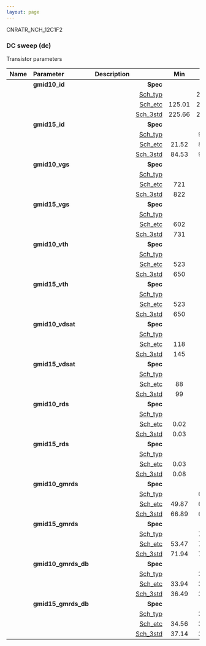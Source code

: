 ```yaml
---
layout: page
---
```




CNRATR_NCH_12C1F2

### DC sweep (dc)

Transistor parameters



|**Name**|**Parameter**|**Description**| |**Min**|**Typ**|**Max**| Unit|
|:---|:---|:---|---:|:---:|:---:|:---:| ---:|
||**gmid10\_id** | | **Spec**  |  | **0.00** |  | **uA** |
| | | |<a href='results/dc_Sch_typical.html'>Sch_typ</a>| | 245.81 |  | |
| | | |<a href='results/dc_Sch_etc.html'>Sch_etc</a>|125.01 | 234.92 | 375.01 | |
| | | |<a href='results/dc_Sch_mc.html'>Sch_3std</a>|225.66 | 247.59 | 269.52 | |
||**gmid15\_id** | | **Spec**  |  | **0.00** |  | **uA** |
| | | |<a href='results/dc_Sch_typical.html'>Sch_typ</a>| | 93.76 |  | |
| | | |<a href='results/dc_Sch_etc.html'>Sch_etc</a>|21.52 | 81.34 | 170.73 | |
| | | |<a href='results/dc_Sch_mc.html'>Sch_3std</a>|84.53 | 94.54 | 104.55 | |
||**gmid10\_vgs** | | **Spec**  |  | **0** |  | **mV** |
| | | |<a href='results/dc_Sch_typical.html'>Sch_typ</a>| | 837 |  | |
| | | |<a href='results/dc_Sch_etc.html'>Sch_etc</a>|721 | 825 | 933 | |
| | | |<a href='results/dc_Sch_mc.html'>Sch_3std</a>|822 | 837 | 853 | |
||**gmid15\_vgs** | | **Spec**  |  | **0** |  | **mV** |
| | | |<a href='results/dc_Sch_typical.html'>Sch_typ</a>| | 747 |  | |
| | | |<a href='results/dc_Sch_etc.html'>Sch_etc</a>|602 | 712 | 852 | |
| | | |<a href='results/dc_Sch_mc.html'>Sch_3std</a>|731 | 748 | 765 | |
||**gmid10\_vth** | | **Spec**  |  | **0** |  | **mV** |
| | | |<a href='results/dc_Sch_typical.html'>Sch_typ</a>| | 657 |  | |
| | | |<a href='results/dc_Sch_etc.html'>Sch_etc</a>|523 | 641 | 759 | |
| | | |<a href='results/dc_Sch_mc.html'>Sch_3std</a>|650 | 657 | 663 | |
||**gmid15\_vth** | | **Spec**  |  | **0** |  | **mV** |
| | | |<a href='results/dc_Sch_typical.html'>Sch_typ</a>| | 657 |  | |
| | | |<a href='results/dc_Sch_etc.html'>Sch_etc</a>|523 | 641 | 759 | |
| | | |<a href='results/dc_Sch_mc.html'>Sch_3std</a>|650 | 657 | 663 | |
||**gmid10\_vdsat** | | **Spec**  |  | **0** |  | **mV** |
| | | |<a href='results/dc_Sch_typical.html'>Sch_typ</a>| | 149 |  | |
| | | |<a href='results/dc_Sch_etc.html'>Sch_etc</a>|118 | 151 | 177 | |
| | | |<a href='results/dc_Sch_mc.html'>Sch_3std</a>|145 | 149 | 154 | |
||**gmid15\_vdsat** | | **Spec**  |  | **0** |  | **mV** |
| | | |<a href='results/dc_Sch_typical.html'>Sch_typ</a>| | 102 |  | |
| | | |<a href='results/dc_Sch_etc.html'>Sch_etc</a>|88 | 96 | 100 | |
| | | |<a href='results/dc_Sch_mc.html'>Sch_3std</a>|99 | 103 | 107 | |
||**gmid10\_rds** | | **Spec**  |  | **0.00** |  | **MOhm** |
| | | |<a href='results/dc_Sch_typical.html'>Sch_typ</a>| | 0.03 |  | |
| | | |<a href='results/dc_Sch_etc.html'>Sch_etc</a>|0.02 | 0.03 | 0.08 | |
| | | |<a href='results/dc_Sch_mc.html'>Sch_3std</a>|0.03 | 0.03 | 0.03 | |
||**gmid15\_rds** | | **Spec**  |  | **0.00** |  | **MOhm** |
| | | |<a href='results/dc_Sch_typical.html'>Sch_typ</a>| | 0.08 |  | |
| | | |<a href='results/dc_Sch_etc.html'>Sch_etc</a>|0.03 | 0.09 | 0.50 | |
| | | |<a href='results/dc_Sch_mc.html'>Sch_3std</a>|0.08 | 0.08 | 0.08 | |
||**gmid10\_gmrds** | | **Spec**  |  | **0.00** |  | **V** |
| | | |<a href='results/dc_Sch_typical.html'>Sch_typ</a>| | 67.78 |  | |
| | | |<a href='results/dc_Sch_etc.html'>Sch_etc</a>|49.87 | 69.54 | 99.50 | |
| | | |<a href='results/dc_Sch_mc.html'>Sch_3std</a>|66.89 | 67.88 | 68.88 | |
||**gmid15\_gmrds** | | **Spec**  |  | **0.00** |  | **V** |
| | | |<a href='results/dc_Sch_typical.html'>Sch_typ</a>| | 73.33 |  | |
| | | |<a href='results/dc_Sch_etc.html'>Sch_etc</a>|53.47 | 74.43 | 101.88 | |
| | | |<a href='results/dc_Sch_mc.html'>Sch_3std</a>|71.94 | 73.50 | 75.07 | |
||**gmid10\_gmrds\_db** | | **Spec**  |  | **0.00** |  | **dB** |
| | | |<a href='results/dc_Sch_typical.html'>Sch_typ</a>| | 36.60 |  | |
| | | |<a href='results/dc_Sch_etc.html'>Sch_etc</a>|33.94 | 36.69 | 39.95 | |
| | | |<a href='results/dc_Sch_mc.html'>Sch_3std</a>|36.49 | 36.61 | 36.74 | |
||**gmid15\_gmrds\_db** | | **Spec**  |  | **0.00** |  | **dB** |
| | | |<a href='results/dc_Sch_typical.html'>Sch_typ</a>| | 37.30 |  | |
| | | |<a href='results/dc_Sch_etc.html'>Sch_etc</a>|34.56 | 37.26 | 40.16 | |
| | | |<a href='results/dc_Sch_mc.html'>Sch_3std</a>|37.14 | 37.32 | 37.51 | |


